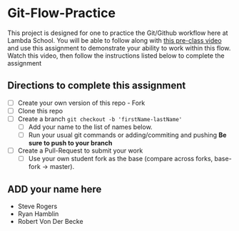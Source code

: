 # Git-Flow-Practice

This project is designed for one to practice the Git/Github workflow here at
Lambda School. You will be able to follow along with
[this pre-class video](https://youtu.be/4fLr6ah82bE) and use this assignment to
demonstrate your ability to work within this flow. Watch this video, then follow
the instructions listed below to complete the assignment

## Directions to complete this assignment

- [ ] Create your own version of this repo - Fork
- [ ] Clone this repo
- [ ] Create a branch `git checkout -b 'firstName-lastName'`
  - [ ] Add your name to the list of names below.
  - [ ] Run your usual git commands or adding/commiting and pushing **Be sure to
        push to your branch**
- [ ] Create a Pull-Request to submit your work
  - [ ] Use your own student fork as the base (compare across forks, base-fork
        -> master).

## ADD your name here

- Steve Rogers
- Ryan Hamblin
- Robert Von Der Becke
